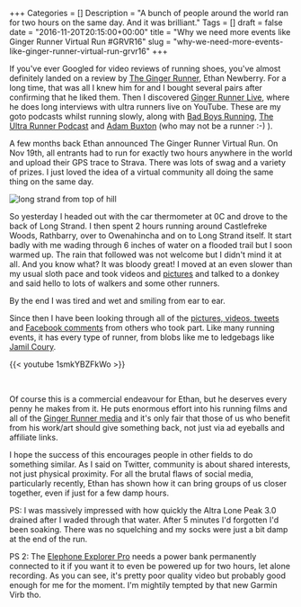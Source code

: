 +++
Categories = []
Description = "A bunch of people around the world ran for two hours on the same day. And it was brilliant."
Tags = []
draft = false
date = "2016-11-20T20:15:00+00:00"
title = "Why we need more events like Ginger Runner Virtual Run #GRVR16"
slug = "why-we-need-more-events-like-ginger-runner-virtual-run-grvr16"
+++

If you've ever Googled for video reviews of running shoes, you've almost definitely landed on a review by [The Ginger Runner](https://youtube.com/thegingerrunner), Ethan Newberry. For a long time, that was all I knew him for and I bought several pairs after confirming that he liked them. Then I discovered [Ginger Runner Live](https://www.youtube.com/watch?v=t33Zi7Pe-jk), where he does long interviews with ultra runners live on YouTube. These are my goto podcasts whilst running slowly, along with [Bad Boys Running](http://www.badboyrunningpodcast.com/), [The Ultra Runner Podcast](http://ultrarunnerpodcast.com/category/podcasts/) and [Adam Buxton](https://soundcloud.com/adam-buxton) (who may not be a runner :-) ).

A few months back Ethan announced The Ginger Runner Virtual Run. On Nov 19th, all entrants had to run for exactly two hours anywhere in the world and upload their GPS trace to Strava. There was lots of swag and a variety of prizes. I just loved the idea of a virtual community all doing the same thing on the same day.

![long strand from top of hill](https://s3-eu-west-1.amazonaws.com/conoroneill.com/wp-content/uploads/2016/11/long_strand_from_top_of_hill.jpg)

So yesterday I headed out with the car thermometer at 0C and drove to the back of Long Strand. I then spent 2 hours running around Castlefreke Woods, Rathbarry, over to Owenahincha and on to Long Strand itself. It start badly with me wading through 6 inches of water on a flooded trail but I soon warmed up. The rain that followed was not welcome but I didn't mind it at all. And you know what? It was bloody great! I moved at an even slower than my usual sloth pace and took videos and [pictures](https://goo.gl/photos/KjVB9ZhdCyh3pFef8) and talked to a donkey and said hello to lots of walkers and some other runners.

By the end I was tired and wet and smiling from ear to ear.

Since then I have been looking through all of the [pictures, videos, tweets](https://twitter.com/search?f=tweets&vertical=default&q=%23GRVR16%20OR%20%23GRVR&src=typd) and [Facebook comments](https://www.facebook.com/thegingerrunner/?fref=ts) from others who took part. Like many running events, it has every type of runner, from blobs like me to ledgebags like [Jamil Coury](https://twitter.com/MountainOutpost).

{{< youtube 1smkYBZFkWo >}}

&nbsp;

Of course this is a commercial endeavour for Ethan, but he deserves every penny he makes from it. He puts enormous effort into his running films and all of the [Ginger Runner media](http://gingerrunner.com/) and it's only fair that those of us who benefit from his work/art should give something back, not just via ad eyeballs and affiliate links.

I hope the success of this encourages people in other fields to do something similar. As I said on Twitter, community is about shared interests, not just physical proximity. For all the brutal flaws of social media, particularly recently, Ethan has shown how it can bring groups of us closer together, even if just for a few damp hours.

PS: I was massively impressed with how quickly the Altra Lone Peak 3.0 drained after I waded through that water. After 5 minutes I'd forgotten I'd been soaking. There was no squelching and my socks were just a bit damp at the end of the run.

PS 2: The [Elephone Explorer Pro](http://conoroneill.com/2016/10/02/timoleague-courtmacsherry-elephone-explorer-pro/) needs a power bank permanently connected to it if you want it to even be powered up for two hours, let alone recording. As you can see, it's pretty poor quality video but probably good enough for me for the moment. I'm mightily tempted by that new Garmin Virb tho.




